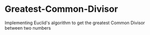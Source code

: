 # Greatest-Common-Divisor
Implementing Euclid's algorithm to get the greatest Common Divisor between two numbers
